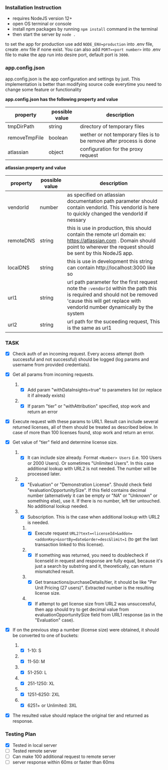 ### Installation Instruction

- requires NodeJS version 12+
- open OS terminal or console
- install npm packages by running `npm install` command in the terminal
- then start the server by `node .`

to set the app for production use add `NODE_ENV=production` into .env file, create .env file if none exist. You can also add `PORT=<port number>` into .env file to make the app run into desire port, default port is `3000`.

### app.config.json

app.config.json is the app configuration and settings by just. This implementation is better than modifying source code everytime you need to change some feature or functionality

**app.config.json has the following property and value**

| property      | possible value | description                                                         |
| ------------- | -------------- | ------------------------------------------------------------------- |
| tmpDirPath    | string         | directory of temporary files                                        |
| removeTmpFile | boolean        | wether or not temporary files is to be remove after process is done |
| atlassian     | object         | configuration for the proxy request                                 |

**atlassian property and value**

| property  | possible value | description                                                                                                                                                                                          |
| --------- | -------------- | ---------------------------------------------------------------------------------------------------------------------------------------------------------------------------------------------------- |
| vendorId  | number         | as specified on atlassian documentation path parameter should contain vendorId. This vendorId is here to quickly changed the vendorId if nessary                                                     |
| remoteDNS | string         | this is use in production, this should contain the remote url domain ex: https://atlassian.com . Domain should point to wherever the request should be sent by this NodeJS app.                      |
| localDNS  | string         | this is use in development this string can contain http://localhost:3000 like so                                                                                                                     |
| url1      | string         | url path parameter for the first request note the `:vendorId` within the path this is required and should not be removed 'cause this will get replace with vendorId number dynamically by the system |
| url2      | string         | url path for the suceeding request, This is the same as url1                                                                                                                                         |

### TASK

- [x] Check auth of an incoming request. Every access attempt (both successful and not successful) should be logged (log params and username from provided credentials).

- [x] Get all params from incoming requests.

  1. - [x] Add param "withDataInsights=true" to parameters list (or replace it if already exists)
  1. - [x] If param "tier" or "withAttribution" specified, stop work and return an error

- [x] Execute request with these params to URL1. Result can include several returned licenses, all of them should be treated as described below. In case of more than 100 licenses found, stop work and return an error.

- [x] Get value of "tier" field and determine license size.

  1. - [x] It can include size already. Format `<Number> Users` (i.e. 100 Users or 2000 Users). Or sometimes "Unlimited Users". In this case additional lookup with URL2 is not needed. The number will be processed later.
  1. - [x] "Evaluation" or "Demonstration License". Should check field "evaluationOpportunitySize". If this field contains decimal number (alternatively it can be empty or "NA" or "Unknown" or something else), use it. If there is no number, left tier untouched. No additional lookup needed.
  1. - [x] Subscription. This is the case when additional lookup with URL2 is needed.
     1. - [x] Execute request `URL2?text=<licenseId>&addon=<addonKey>&sortBy=date&order=desc&limit=1` (to get the last transaction linked to this license).
     1. - [x] If something was returned, you need to doublecheck if licenseId in request and response are fully equal, because it's just a search by substring and it, theoretically, can return mismatched result.
     1. - [x] Get transactions/purchaseDetails/tier, it should be like "Per Unit Pricing (27 users)". Extracted number is the resulting license size.
     1. - [x] If attempt to get license size from URL2 was unsuccessful, then app should try to get decimal value from evaluationOpportunitySize field from URL1 response (as in the "Evaluation" case).

- [x] If on the previous step a number (license size) were obtained, it should be converted to one of buckets:

  1. - [x] 1-10: S
  1. - [x] 11-50: M
  1. - [x] 51-250: L
  1. - [x] 251-1250: XL
  1. - [x] 1251-6250: 2XL
  1. - [x] 6251+ or Unlimited: 3XL

- [x] The resulted value should replace the original tier and returned as response.

### Testing Plan

- [x] Tested in local server
- [ ] Tested remote server
- [ ] Can make 100 additional request to remote server
- [ ] server response within 60ms or faster than 60ms
